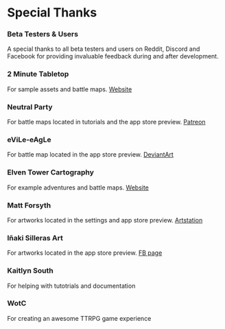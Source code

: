 # Special Thanks

### Beta Testers &amp; Users

A special thanks to all beta testers and users on Reddit, Discord and Facebook for providing invaluable feedback during and after development.

### 2 Minute Tabletop

For sample assets and battle maps. <a href="https://www.2minutetabletop.com">Website</a>

### Neutral Party

For battle maps located in tutorials and the app store preview. <a href="https://www.patreon.com/neutralparty">Patreon</a>

### eViLe-eAgLe

For battle map located in the app store preview. <a href="https://www.deviantart.com/evile-eagle">DeviantArt</a>

### Elven Tower Cartography

For example adventures and battle maps. <a href="https://www.elventower.com">Website</a>

### Matt Forsyth

For artworks located in the settings and app store preview. <a href="https://www.artstation.com/mattforsyth">Artstation</a>

### Iñaki Silleras Art

For artworks located in the app store preview. <a href="https://www.facebook.com/Iñaki-Silleras-Art-377132112405478/">FB page</a>

### Kaitlyn South

For helping with tutotrials and documentation

### WotC

For creating an awesome TTRPG game experience
